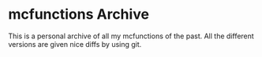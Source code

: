 # mcfunctions Archive

This is a personal archive of all my mcfunctions of the past. All the different versions are given nice diffs by using git.
